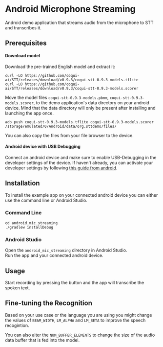 # Android Microphone Streaming

Android demo application that streams audio from the microphone to STT and transcribes it.

## Prerequisites

#### Download model

Download the pre-trained English model and extract it:
```
curl -LO https://github.com/coqui-ai/STT/releases/download/v0.9.3/coqui-stt-0.9.3-models.tflite
curl -LO https://github.com/coqui-ai/STT/releases/download/v0.9.3/coqui-stt-0.9.3-models.scorer
```

Move the model files `coqui-stt-0.9.3-models.pbmm`, `coqui-stt-0.9.3-models.scorer`, to the demo application's data directory on your android device.
Mind that the data directory will only be present after installing and launching the app once.

```
adb push coqui-stt-0.9.3-models.tflite coqui-stt-0.9.3-models.scorer /storage/emulated/0/Android/data/org.sttdemo/files/
```

You can also copy the files from your file browser to the device.

#### Android device with USB Debugging

Connect an android device and make sure to enable USB-Debugging in the developer settings of the device. If haven't already, you can activate your developer settings by following [this guide from android](https://developer.android.com/studio/debug/dev-options#enable).

## Installation

To install the example app on your connected android device you can either use the command line or Android Studio.

### Command Line

```
cd android_mic_streaming
./gradlew installDebug
``` 

### Android Studio

Open the `android_mic_streaming` directory in Android Studio.  
Run the app and your connected android device.

## Usage

Start recording by pressing the button and the app will transcribe the spoken text.

## Fine-tuning the Recognition

Based on your use case or the language you are using you might change the values of `BEAM_WIDTH`, `LM_ALPHA` and `LM_BETA` to improve the speech recogintion. 

You can also alter the `NUM_BUFFER_ELEMENTS` to change the size of the audio data buffer that is fed into the model. 